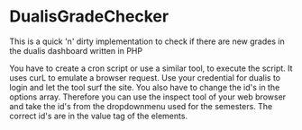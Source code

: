 # DualisGradeChecker
This is a quick 'n' dirty implementation to check if there are new grades in the dualis dashboard written in PHP

You have to create a cron script or use a similar tool, to execute the script. It uses curL to emulate a browser request. Use your credential for dualis to login and let the tool surf the site. You also have to change the id's in the options array. Therefore you can use the inspect tool of your web browser and take the id's from the dropdownmenu used for the semesters. The correct id's  are in the value tag of the elements. 
